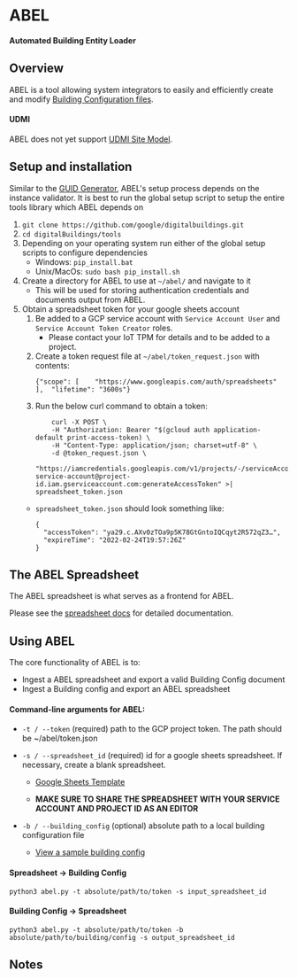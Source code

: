 # ABEL
#### Automated Building Entity Loader

## Overview
ABEL is a tool allowing system integrators to easily and efficiently create and modify [Building Configuration files](https://github.com/google/digitalbuildings/blob/master/ontology/docs/building_config.md).

#### UDMI
ABEL does not yet support [UDMI Site Model](https://github.com/faucetsdn/udmi/blob/master/docs/specs/site_model.md).

## Setup and installation
Similar to the [GUID Generator](https://github.com/google/digitalbuildings/tree/master/tools/guid_generator), ABEL's setup process depends on the instance validator. It is best to run the global setup script to setup the entire tools library which ABEL depends on

1. `git clone https://github.com/google/digitalbuildings.git`
2. `cd digitalBuildings/tools`
3. Depending on your operating system run either of the global setup scripts to configure dependencies
    * Windows: `pip_install.bat`
    * Unix/MacOs: `sudo bash pip_install.sh`
5. Create a directory for ABEL to use at `~/abel/` and navigate to it
    * This will be used for storing authentication credentials and documents output from ABEL.
4. Obtain a spreadsheet token for your google sheets account
    1. Be added to a GCP service account with `Service Account User` and `Service Account Token Creator` roles.
        * Please contact your IoT TPM for details and to be added to a project.
    2. Create a token request file at `~/abel/token_request.json` with contents:
        ```
        {"scope": [    "https://www.googleapis.com/auth/spreadsheets" ],  "lifetime": "3600s"}
        ```
    3. Run the below curl command to obtain a token:
        ```
            curl -X POST \
            -H "Authorization: Bearer "$(gcloud auth application-default print-access-token) \
            -H "Content-Type: application/json; charset=utf-8" \
            -d @token_request.json \
            "https://iamcredentials.googleapis.com/v1/projects/-/serviceAccounts/your-service-account@project-id.iam.gserviceaccount.com:generateAccessToken" >| spreadsheet_token.json
        ```
    * `spreadsheet_token.json` should look something like:
        ```
        {
          "accessToken": "ya29.c.AXv0zTOa9p5K78GtGntoIQCqyt2R572qZ3…",
          "expireTime": "2022-02-24T19:57:26Z"
        }
        ```

## The ABEL Spreadsheet
The ABEL spreadsheet is what serves as a frontend for ABEL.

Please see the [spreadsheet docs](./validators/README.md) for detailed documentation.

## Using ABEL
The core functionality of ABEL is to:
* Ingest a ABEL spreadsheet and export a valid Building Config document
* Ingest a Building config and export an ABEL spreadsheet

#### Command-line arguments for ABEL:
* `-t / --token` (required) path to the GCP project token. The path should be ~/abel/token.json 
* `-s / --spreadsheet_id` (required) id for a google sheets spreadsheet. If necessary, create a blank spreadsheet. 
    * [Google Sheets Template](https://docs.google.com/spreadsheets/d/1qKMlpJI5-_h_8innNniEkpatMBcRHSGekrRwTsPQ618/edit#gid=455639674)

    * **MAKE SURE TO SHARE THE SPREADSHEET WITH YOUR SERVICE ACCOUNT AND PROJECT ID AS AN EDITOR**

* `-b / --building_config` (optional) absolute path to a local building configuration file
    * [View a sample building config](https://github.com/google/digitalbuildings/blob/master/ontology/docs/building_config.md)
    
#### Spreadsheet -> Building Config
```
python3 abel.py -t absolute/path/to/token -s input_spreadsheet_id
```

#### Building Config -> Spreadsheet
```
python3 abel.py -t absolute/path/to/token -b absolute/path/to/building/config -s output_spreadsheet_id
```



## Notes
